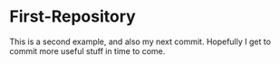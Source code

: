 # First-Repository
This is a second example, and also my next commit.
Hopefully I get to commit more useful stuff in time to come.